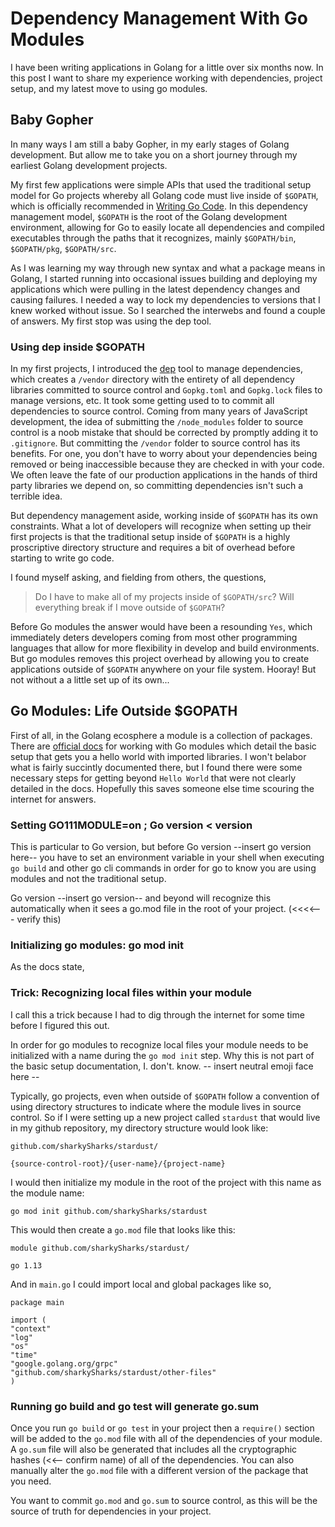 # Dependency Management With Go Modules
I have been writing applications in Golang for a little over six months now. In this post I want to share my experience working with dependencies, project setup, and my latest move to using go modules.

## Baby Gopher
In many ways I am still a baby Gopher, in my early stages of Golang development. But allow me to take you on a short journey through my earliest Golang development projects.

My first few applications were simple APIs that used the traditional setup model for Go projects whereby all Golang code must live inside of `$GOPATH`, which is officially recommended in [Writing Go Code](). In this dependency management model, `$GOPATH` is the root of the Golang development environment, allowing for Go to easily locate all dependencies and compiled executables through the paths that it recognizes, mainly `$GOPATH/bin`, `$GOPATH/pkg`, `$GOPATH/src`. 

As I was learning my way through new syntax and what a package means in Golang, I started running into occasional issues building and deploying my applications which were pulling in the latest dependency changes and causing failures. I needed a way to lock my dependencies to versions that I knew worked without issue. So I searched the interwebs and found a couple of answers. My first stop was using the dep tool.

### Using dep inside $GOPATH
In my first projects, I introduced the [dep]() tool to manage dependencies, which creates a `/vendor` directory with the entirety of all dependency libraries committed to source control and `Gopkg.toml` and `Gopkg.lock` files to manage versions, etc.  It took some getting used to to commit all dependencies to source control. Coming from many years of JavaScript development, the idea of submitting the `/node_modules` folder to source control is a noob mistake that should be corrected by promptly adding it to `.gitignore`. But committing the `/vendor` folder to source control has its benefits. For one, you don't have to worry about your dependencies being removed or being inaccessible because they are checked in with your code. We often leave the fate of our production applications in the hands of third party libraries we depend on, so committing dependencies isn't such a terrible idea.

But dependency management aside, working inside of `$GOPATH` has its own constraints. What a lot of developers will recognize when setting up their first projects is that the traditional setup inside of `$GOPATH` is a highly proscriptive directory structure and requires a bit of overhead before starting to write go code.

I found myself asking, and fielding from others, the questions,
> Do I have to make all of my projects inside of `$GOPATH/src`? Will everything break if I move outside of `$GOPATH`?

Before Go modules the answer would have been a resounding `Yes`, which immediately deters developers coming from most other programming languages that allow for more flexibility in develop and build environments. But go modules removes this project overhead by allowing you to create applications outside of `$GOPATH` anywhere on your file system. Hooray! But not without a a little set up of its own...

## Go Modules: Life Outside $GOPATH
First of all, in the Golang ecosphere a module is a collection of packages. There are [official docs]() for working with Go modules which detail the basic setup that gets you a hello world with imported libraries. I won't belabor what is fairly succintly documented there, but I found there were some necessary steps for getting beyond `Hello World` that were not clearly detailed in the docs. Hopefully this saves someone else time scouring the internet for answers.

### Setting GO111MODULE=on ; Go version < version
This is particular to Go version, but before Go version --insert go version here-- you have to set an environment variable in your shell when executing `go build` and other go cli commands in order for go to know you are using modules and not the traditional setup.

Go version --insert go version-- and beyond will recognize this automatically when it sees a go.mod file in the root of your project. (<<<<--- verify this)

### Initializing go modules: go mod init
As the docs state, 

### Trick: Recognizing local files within your module
I call this a trick because I had to dig through the internet for some time before I figured this out.

In order for go modules to recognize local files your module needs to be initialized with a name during the `go mod init` step. Why this is not part of the basic setup documentation, I. don't. know. -- insert neutral emoji face here --

Typically, go projects, even when outside of `$GOPATH` follow a convention of using directory structures to indicate where the module lives in source control. So if I were setting up a new project called `stardust` that would live in my github repository, my directory structure would look like:
```
github.com/sharkySharks/stardust/

{source-control-root}/{user-name}/{project-name}
```
I would then initialize my module in the root of the project with this name as the module name:
```
go mod init github.com/sharkySharks/stardust
```

This would then create a `go.mod` file that looks like this:
```
module github.com/sharkySharks/stardust/

go 1.13
```

And in `main.go` I could import local and global packages like so,
```
package main

import (
"context"
"log"
"os"
"time"
"google.golang.org/grpc"
"github.com/sharkySharks/stardust/other-files"
)
```

### Running go build and go test will generate go.sum
Once you run `go build` or `go test` in your project then a `require()` section will be added to the `go.mod` file with all of the dependencies of your module. A `go.sum` file will also be generated that includes all the cryptographic hashes (<<-- confirm name) of all of the dependencies. You can also manually alter the `go.mod` file with a different version of the package that you need.

You want to commit `go.mod` and `go.sum` to source control, as this will be the source of truth for dependencies in your project.